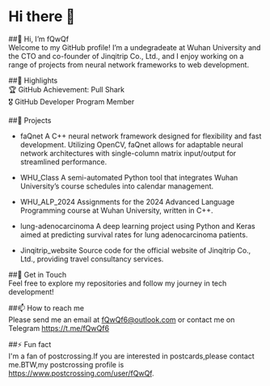 # Hi there 👋
##👋 Hi, I’m fQwQf  
Welcome to my GitHub profile! I’m a undegradeate at Wuhan University and the CTO and co-founder of Jinqitrip Co., Ltd., and I enjoy working on a range of projects from neural network frameworks to web development.  

##🌟 Highlights  
🏆 GitHub Achievement: Pull Shark  
🎖 GitHub Developer Program Member  

##📘 Projects  
- faQnet
A C++ neural network framework designed for flexibility and fast development. Utilizing OpenCV, faQnet allows for adaptable neural network architectures with single-column matrix input/output for streamlined performance.

- WHU_Class
A semi-automated Python tool that integrates Wuhan University’s course schedules into calendar management.

- WHU_ALP_2024
Assignments for the 2024 Advanced Language Programming course at Wuhan University, written in C++.

- lung-adenocarcinoma
A deep learning project using Python and Keras aimed at predicting survival rates for lung adenocarcinoma patients.

- Jinqitrip_website
Source code for the official website of Jinqitrip Co., Ltd., providing travel consultancy services.

##🚀 Get in Touch  
Feel free to explore my repositories and follow my journey in tech development!  

##📫 How to reach me  
 Please send me an email at <fQwQf6@outlook.com> or contact me on Telegram <https://t.me/fQwQf6>   
 
##⚡ Fun fact  
I'm a fan of postcrossing.If you are interested in postcards,please contact me.BTW,my postcrossing profile is <https://www.postcrossing.com/user/fQwQf>.  
<!--
**fQwQf/fQwQf** is a ✨ _special_ ✨ repository because its `README.md` (this file) appears on your GitHub profile.

Here are some ideas to get you started:

- 🔭 I’m currently working on ...
- 🌱 I’m currently learning ...
- 👯 I’m looking to collaborate on ...
- 🤔 I’m looking for help with ...
- 💬 Ask me about ...
- 😄 Pronouns: ...
- 
-->
